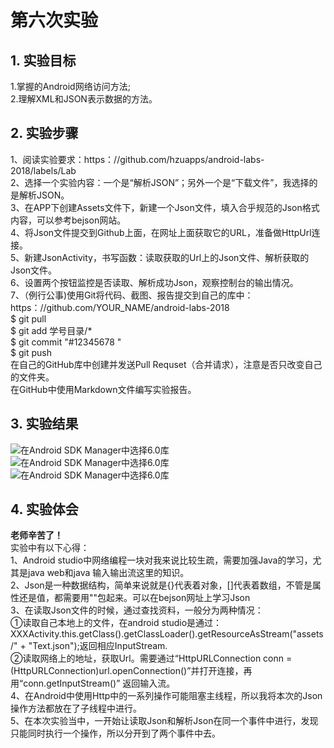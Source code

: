﻿# 第六次实验 

## 1. 实验目标    
1.掌握的Android网络访问方法;  
2.理解XML和JSON表示数据的方法。  
 
## 2. 实验步骤  
1、阅读实验要求：https：//github.com/hzuapps/android-labs-2018/labels/Lab  
2、选择一个实验内容：一个是“解析JSON”；另外一个是“下载文件”，我选择的是解析JSON。      
3、在APP下创建Assets文件下，新建一个Json文件，填入合乎规范的Json格式内容，可以参考bejson网站。               
4、将Json文件提交到Github上面，在网址上面获取它的URL，准备做HttpUrl连接。      
5、新建JsonActivity，书写函数：读取获取的Url上的Json文件、解析获取的Json文件。  
6、设置两个按钮监控是否读取、解析成功Json，观察控制台的输出情况。                 
7、（例行公事)使用Git将代码、截图、报告提交到自己的库中：https：//github.com/YOUR_NAME/android-labs-2018    
$ git pull  
$ git add 学号目录/*  
$ git commit "#12345678 "  
$ git push  
在自己的GitHub库中创建并发送Pull Requset（合并请求），注意是否只改变自己的文件夹。    
在GitHub中使用Markdown文件编写实验报告。


## 3. 实验结果  

![在Android SDK Manager中选择6.0库](https://raw.githubusercontent.com/DcXuhm/android-labs-2018/master/soft1614080902337/实验6截图/实验六1.png "配置教育网下载代理")      
![在Android SDK Manager中选择6.0库](https://raw.githubusercontent.com/DcXuhm/android-labs-2018/master/soft1614080902337/实验6截图/实验六2.png "配置教育网下载代理")  
![在Android SDK Manager中选择6.0库](https://raw.githubusercontent.com/DcXuhm/android-labs-2018/master/soft1614080902337/实验6截图/实验六3.png "配置教育网下载代理")    

  
 

## 4. 实验体会  

**老师辛苦了！**    
实验中有以下心得：      
1、Android studio中网络编程一块对我来说比较生疏，需要加强Java的学习，尤其是java web和java 输入输出流这里的知识。        
2、Json是一种数据结构，简单来说就是{}代表着对象，[]代表着数组，不管是属性还是值，都需要用""包起来。可以在bejson网址上学习Json   
3、在读取Json文件的时候，通过查找资料，一般分为两种情况：  
①读取自己本地上的文件，在android studio是通过：XXXActivity.this.getClass().getClassLoader().getResourceAsStream("assets/" + "Text.json");返回相应InputStream.  
②读取网络上的地址，获取Url。需要通过“HttpURLConnection conn = (HttpURLConnection)url.openConnection()”并打开连接，再用“conn.getInputStream()” 返回输入流。  
4、在Android中使用Http中的一系列操作可能阻塞主线程，所以我将本次的Json操作方法都放在了子线程中进行。  
5、在本次实验当中，一开始让读取Json和解析Json在同一个事件中进行，发现只能同时执行一个操作，所以分开到了两个事件中去。